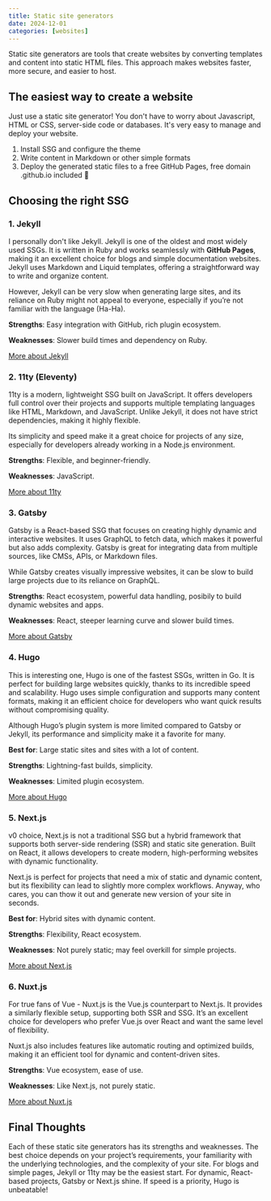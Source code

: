 ```yaml
---
title: Static site generators
date: 2024-12-01
categories: [websites]
---
```


Static site generators are tools that create websites by converting templates and content into static HTML files.
This approach makes websites faster, more secure, and easier to host.

<!--more-->

## The easiest way to create a website

Just use a static site generator! You don't have to worry about Javascript, HTML or CSS, server-side code or databases. It's very easy to manage and deploy your website.

1. Install SSG and configure the theme
2. Write content in Markdown or other simple formats
3. Deploy the generated static files to a free GitHub Pages, free domain .github.io included 🚀

## Choosing the right SSG

### 1. Jekyll

I personally don't like Jekyll. Jekyll is one of the oldest and most widely used SSGs. It is written in Ruby and works seamlessly with **GitHub Pages**, making it an excellent choice for blogs and simple documentation websites.
Jekyll uses Markdown and Liquid templates, offering a straightforward way to write and organize content.

However, Jekyll can be very slow when generating large sites, and its reliance on Ruby might not appeal to everyone, especially if you’re not familiar with the language (Ha-Ha).

**Strengths**: Easy integration with GitHub, rich plugin ecosystem.

**Weaknesses**: Slower build times and dependency on Ruby.

[More about Jekyll](https://jekyllrb.com/)

### 2. 11ty (Eleventy)

11ty is a modern, lightweight SSG built on JavaScript. It offers developers full control over their projects and supports multiple templating languages like HTML, Markdown, and JavaScript.
Unlike Jekyll, it does not have strict dependencies, making it highly flexible.

Its simplicity and speed make it a great choice for projects of any size, especially for developers already working in a Node.js environment.

**Strengths**: Flexible, and beginner-friendly.

**Weaknesses**: JavaScript.

[More about 11ty](https://www.11ty.dev/)

### 3. Gatsby

Gatsby is a React-based SSG that focuses on creating highly dynamic and interactive websites. It uses GraphQL to fetch data, which makes it powerful but also adds complexity.
Gatsby is great for integrating data from multiple sources, like CMSs, APIs, or Markdown files.

While Gatsby creates visually impressive websites, it can be slow to build large projects due to its reliance on GraphQL.

**Strengths**: React ecosystem, powerful data handling, posibily to build dynamic websites and apps.

**Weaknesses**: React, steeper learning curve and slower build times.

[More about Gatsby](https://www.gatsbyjs.com/)

### 4. Hugo

This is interesting one, Hugo is one of the fastest SSGs, written in Go. It is perfect for building large websites quickly, thanks to its incredible speed and scalability.
Hugo uses simple configuration and supports many content formats, making it an efficient choice for developers who want quick results without compromising quality.

Although Hugo’s plugin system is more limited compared to Gatsby or Jekyll, its performance and simplicity make it a favorite for many.

**Best for**: Large static sites and sites with a lot of content.

**Strengths**: Lightning-fast builds, simplicity.

**Weaknesses**: Limited plugin ecosystem.

[More about Hugo](https://gohugo.io/)

### 5. Next.js

v0 choice, Next.js is not a traditional SSG but a hybrid framework that supports both server-side rendering (SSR) and static site generation. Built on React, it allows developers to create modern, high-performing websites with dynamic functionality.

Next.js is perfect for projects that need a mix of static and dynamic content, but its flexibility can lead to slightly more complex workflows.
Anyway, who cares, you can thow it out and generate new version of your site in seconds.

**Best for**: Hybrid sites with dynamic content.

**Strengths**: Flexibility, React ecosystem.

**Weaknesses**: Not purely static; may feel overkill for simple projects.

[More about Next.js](https://nextjs.org/)

### 6. Nuxt.js

For true fans of Vue - Nuxt.js is the Vue.js counterpart to Next.js. It provides a similarly flexible setup, supporting both SSR and SSG. It’s an excellent choice for developers who prefer Vue.js over React and want the same level of flexibility.

Nuxt.js also includes features like automatic routing and optimized builds, making it an efficient tool for dynamic and content-driven sites.

**Strengths**: Vue ecosystem, ease of use.

**Weaknesses**: Like Next.js, not purely static.

[More about Nuxt.js](https://nuxtjs.org/)

## Final Thoughts

Each of these static site generators has its strengths and weaknesses. The best choice depends on your project’s requirements, your familiarity with the underlying technologies, and the complexity of your site. For blogs and simple pages, Jekyll or 11ty may be the easiest start. For dynamic, React-based projects, Gatsby or Next.js shine. If speed is a priority, Hugo is unbeatable!
